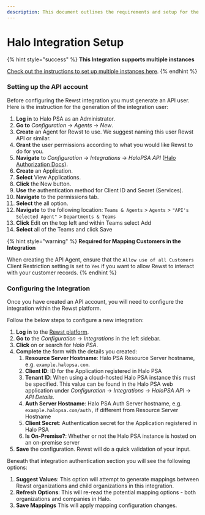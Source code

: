 ```yaml
---
description: This document outlines the requirements and setup for the Halo integration.
---
```


# Halo Integration Setup

{% hint style="success" %}
**This Integration supports multiple instances**

[Check out the instructions to set up multiple instances here](../../general/multi-instance-integration/multi-instance-integration-setup.md).
{% endhint %}

### Setting up the API account

Before configuring the Rewst integration you must generate an API user. Here is the instruction for the generation of the integration user:

1. **Log in** to Halo PSA as an Administrator.
2. **Go to** _Configuration_ → _Agents_ → _New_.
3. **Create** an Agent for Rewst to use. We suggest naming this user Rewst API or similar.
4. **Grant** the user permissions according to what you would like Rewst to do for you.
5. **Navigate** to _Configuration_ → _Integrations_ → _HaloPSA API_ ([Halo Authorization Docs](https://halo.haloservicedesk.com/apidoc/authorisation)).
6. **Create** an Application.
7. **Select** View Applications.
8. **Click** the New button.
9. **Use** the authentication method for Client ID and Secret (Services).
10. **Navigate** to the permissions tab.
11. **Select** the all option.
12. **Navigate** to the following location: `Teams & Agents` > `Agents` > `"API's Selected Agent"` > `Departments & Teams`
13. **Click** Edit on the top left and within Teams select Add
14. **Select** all of the Teams and click Save

{% hint style="warning" %}
**Required for Mapping Customers in the Integration**

When creating the API Agent, ensure that the `Allow use of all Customers` Client Restriction setting is set to `Yes` if you want to allow Rewst to interact with your customer records.
{% endhint %}

### Configuring the Integration

Once you have created an API account, you will need to configure the integration within the Rewst platform.

Follow the below steps to configure a new integration:

1. **Log in** to the [Rewst platform](https://app.rewst.io/).
2. **Go to** the _Configuration_ → _Integrations_ in the left sidebar.
3. **Click** on or search for _Halo PSA_.
4. **Complete** the form with the details you created:
   1. **Resource Server Hostname**: Halo PSA Resource Server hostname, e.g. `example.halopsa.com`.
   2. **Client ID**: ID for the Application registered in Halo PSA
   3. **Tenant ID**: When using a cloud-hosted Halo PSA instance this must be specified. This value can be found in the Halo PSA web application under _Configuration_ → _Integrations_ → _HaloPSA API_ → _API Details_.
   4. **Auth Server Hostname**: Halo PSA Auth Server hostname, e.g. `example.halopsa.com/auth,` if different from Resource Server Hostname
   5. **Client Secret**: Authentication secret for the Application registered in Halo PSA
   6. **Is On-Premise?**: Whether or not the Halo PSA instance is hosted on an on-premise server
5. **Save** the configuration. Rewst will do a quick validation of your input.

Beneath that integration authentication section you will see the following options:

1. **Suggest Values**: This option will attempt to generate mappings between Rewst organizations and child organizations in this integration.
2. **Refresh Options**: This will re-read the potential mapping options - both organizations and companies in Halo.
3. **Save Mappings** This will apply mapping configuration changes.

